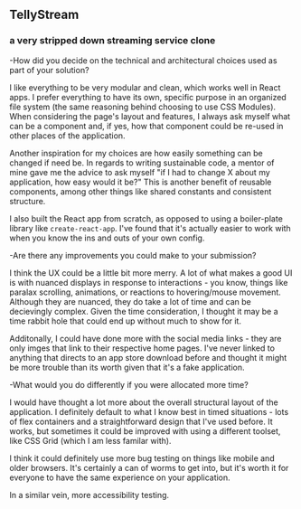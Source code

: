 ## TellyStream

### a very stripped down streaming service clone

-How did you decide on the technical and architectural choices used as part of your solution?

I like everything to be very modular and clean, which works well in React apps. I prefer everything to have its own, specific purpose in an organized file system (the same reasoning behind choosing to use CSS Modules). When considering the page's layout and features, I always ask myself what can be a component and, if yes, how that component could be re-used in other places of the application.

Another inspiration for my choices are how easily something can be changed if need be. In regards to writing sustainable code, a mentor of mine gave me the advice to ask myself "if I had to change X about my application, how easy would it be?" This is another benefit of reusable components, among other things like shared constants and consistent structure.

I also built the React app from scratch, as opposed to using a boiler-plate library like `create-react-app`. I've found that it's actually easier to work with when you know the ins and outs of your own config.

-Are there any improvements you could make to your submission?

I think the UX could be a little bit more merry. A lot of what makes a good UI is with nuanced displays in response to interactions - you know, things like paralax scrolling, animations, or reactions to hovering/mouse movement. Although they are nuanced, they do take a lot of time and can be decievingly complex. Given the time consideration, I thought it may be a time rabbit hole that could end up without much to show for it.

Additonally, I could have done more with the social media links - they are only imges that link to their respective home pages. I've never linked to anything that directs to an app store download before and thought it might be more trouble than its worth given that it's a fake application.

-What would you do differently if you were allocated more time?

I would have thought a lot more about the overall structural layout of the application. I definitely default to what I know best in timed situations - lots of flex containers and a straightforward design that I've used before. It works, but sometimes it could be improved with using a different toolset, like CSS Grid (which I am less familar with). 

I think it could definitely use more bug testing on things like mobile and older browsers. It's certainly a can of worms to get into, but it's worth it for everyone to have the same experience on your application.

In a similar vein, more accessibility testing.